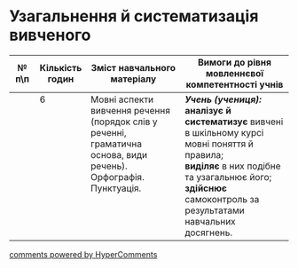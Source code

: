 <div id="hypercomments_widget" class="js-hypercomments-widget invisible"></div>

#  Узагальнення й  систематизація вивченого

<table>
  <tr>
    <td width="10%" align="center"><b>№ <br>п\п</br></b></td>
    <td width="5%" align="center"><b>Кількість годин</b></td>  
    <td width="40%" align="center"><b>Зміст навчального матеріалу</b></td>
    <td width="45%" align="center"><b>Вимоги до рівня мовленнєвої компетентності учнів</b></td>
  </tr>
<tbody>
  <tr>
<td width="10%" style="vertical-align:top !important;"></td>
<td width="5%" style="vertical-align:top !important;">6</td>
    <td width="40%" style="vertical-align:top !important;">
Мовні аспекти вивчення речення (порядок слів у реченні, граматична основа, види речень).<br>
Орфографія. Пунктуація.
</td>
    <td width="45%" style="vertical-align:top !important;">
<i><b>Учень (учениця):</b></i><br>
<b>аналізує  й систематизує</b> вивчені в шкільному курсі мовні поняття й правила;<br>
<b>виділяє</b> в них подібне та узагальнює його;<br>
<b>здійснює</b> самоконтроль за результатами навчальних досягнень.</td>
  </tr>
</tbody>
</table>

<div class="js-hypercomments-container">
<a href="http://hypercomments.com" class="hc-link" title="comments widget">comments powered by HyperComments</a>
</div>